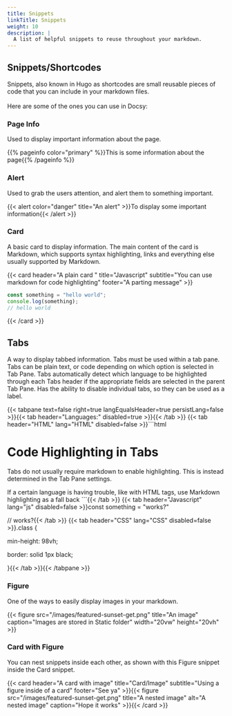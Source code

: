 ```yaml
---
title: Snippets
linkTitle: Snippets
weight: 10
description: |
  A list of helpful snippets to reuse throughout your markdown.
---
```

## Snippets/Shortcodes

Snippets, also known in Hugo as shortcodes are small reusable pieces of code that you can include in your markdown files.<br><br>Here are some of the ones you can use in Docsy:

### Page Info

Used to display important information about the page.

{{% pageinfo color="primary" %}}This is some information about the page{{% /pageinfo %}}

### Alert

Used to grab the users attention, and alert them to something important.

{{< alert color="danger" title="An alert" >}}To display some important information{{< /alert >}}

### Card

A basic card to display information. The main content of the card is Markdown, which supports syntax highlighting, links and everything else usually supported by Markdown.

{{< card header="A plain card " title="Javascript" subtitle="You can use markdown for code highlighting" footer="A parting message" >}}
```javascript
const something = "hello world";
console.log(something);
// hello world
```
{{< /card >}}

## Tabs

A way to display tabbed information. Tabs must be used within a tab pane. Tabs can be plain text, or code depending on which option is selected in Tab Pane. Tabs automatically detect which language to be highlighted through each Tabs header if the appropriate fields are selected in the parent Tab Pane. Has the ability to disable individual tabs, so they can be used as a label.

{{< tabpane text=false right=true langEqualsHeader=true persistLang=false >}}{{< tab header="Languages:" disabled=true >}}{{< /tab >}}
{{< tab header="HTML" lang="HTML" disabled=false >}}```html

<h1>Code Highlighting in Tabs</h1>
<p>Tabs do not usually require markdown to enable highlighting. This is instead determined in the Tab Pane settings.</p>
<span>If a certain language is having trouble, like with HTML tags, use Markdown highlighting as a fall back</span>
```{{< /tab >}}
{{< tab header="Javascript" lang="js" disabled=false >}}const something = "works?"

// works?{{< /tab >}}
{{< tab header="CSS" lang="CSS" disabled=false >}}.class {

min-height: 98vh;

border: solid 1px black;

}{{< /tab >}}{{< /tabpane >}}

### Figure

One of the ways to easily display images in your markdown.

{{< figure src="/images/featured-sunset-get.png" title="An image" caption="Images are stored in Static folder" width="20vw" height="20vh" >}}

### Card with Figure

You can nest snippets inside each other, as shown with this Figure snippet inside the Card snippet.

{{< card header="A card with image" title="Card/Image" subtitle="Using a figure inside of a card" footer="See ya" >}}{{< figure src="/images/featured-sunset-get.png" title="A nested image" alt="A nested image" caption="Hope it works" >}}{{< /card >}}